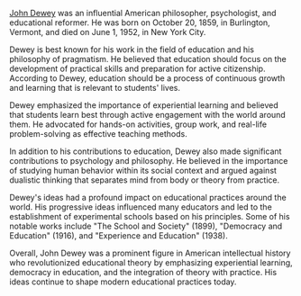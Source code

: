 
[John Dewey](https://www.wikiwand.com/en/John_Dewey) was an influential American philosopher, psychologist, and educational reformer. He was born on October 20, 1859, in Burlington, Vermont, and died on June 1, 1952, in New York City.

Dewey is best known for his work in the field of education and his philosophy of pragmatism. He believed that education should focus on the development of practical skills and preparation for active citizenship. According to Dewey, education should be a process of continuous growth and learning that is relevant to students' lives.

Dewey emphasized the importance of experiential learning and believed that students learn best through active engagement with the world around them. He advocated for hands-on activities, group work, and real-life problem-solving as effective teaching methods.

In addition to his contributions to education, Dewey also made significant contributions to psychology and philosophy. He believed in the importance of studying human behavior within its social context and argued against dualistic thinking that separates mind from body or theory from practice.

Dewey's ideas had a profound impact on educational practices around the world. His progressive ideas influenced many educators and led to the establishment of experimental schools based on his principles. Some of his notable works include "The School and Society" (1899), "Democracy and Education" (1916), and "Experience and Education" (1938).

Overall, John Dewey was a prominent figure in American intellectual history who revolutionized educational theory by emphasizing experiential learning, democracy in education, and the integration of theory with practice. His ideas continue to shape modern educational practices today.